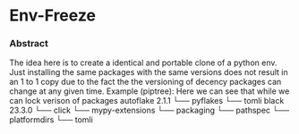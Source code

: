 # Env-Freeze 

### Abstract
The idea here is to create a identical and portable clone of a python env. Just installing the same packages with the same versions does not result in an 1 to 1 copy due to the fact the the versioning of decency packages can change at any given time.
Example (piptree):
    Here we can see that while we can lock verison of packages 
    autoflake 2.1.1
    └── pyflakes
    └── tomli
    black 23.3.0
    └── click
    └── mypy-extensions
    └── packaging
    └── pathspec
    └── platformdirs
    └── tomli
    
